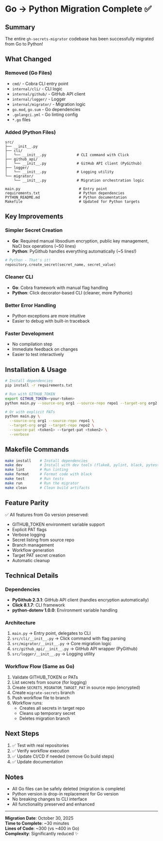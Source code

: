 # Go → Python Migration Complete ✅

## Summary

The entire `gh-secrets-migrator` codebase has been successfully migrated from Go to Python!

## What Changed

### **Removed (Go Files)**
- `cmd/` - Cobra CLI entry point
- `internal/cli/` - CLI logic
- `internal/github/` - GitHub API client
- `internal/logger/` - Logger
- `internal/migrator/` - Migration logic
- `go.mod`, `go.sum` - Go dependencies
- `.golangci.yml` - Go linting config
- `*.go` files

### **Added (Python Files)**
```
src/
├── __init__.py
├── cli/
│   └── __init__.py              # CLI command with Click
├── github_api/
│   └── __init__.py              # GitHub API client (PyGithub)
├── logger/
│   └── __init__.py              # Logging utility
└── migrator/
    └── __init__.py              # Migration orchestration logic

main.py                           # Entry point
requirements.txt                  # Python dependencies
PYTHON_README.md                  # Python documentation
Makefile                          # Updated for Python targets
```

## Key Improvements

### **Simpler Secret Creation**
- **Go**: Required manual libsodium encryption, public key management, NaCl box operations (~50 lines)
- **Python**: PyGithub handles everything automatically (~5 lines!)

```python
# Python - That's it!
repository.create_secret(secret_name, secret_value)
```

### **Cleaner CLI**
- **Go**: Cobra framework with manual flag handling
- **Python**: Click decorator-based CLI (cleaner, more Pythonic)

### **Better Error Handling**
- Python exceptions are more intuitive
- Easier to debug with built-in traceback

### **Faster Development**
- No compilation step
- Immediate feedback on changes
- Easier to test interactively

## Installation & Usage

```bash
# Install dependencies
pip install -r requirements.txt

# Run with GITHUB_TOKEN
export GITHUB_TOKEN=<your-token>
python main.py --source-org org1 --source-repo repo1 --target-org org2 --target-repo repo2

# Or with explicit PATs
python main.py \
  --source-org org1 --source-repo repo1 \
  --target-org org2 --target-repo repo2 \
  --source-pat <token1> --target-pat <token2> \
  --verbose
```

## Makefile Commands

```bash
make install    # Install dependencies
make dev        # Install with dev tools (flake8, pylint, black, pytest)
make lint       # Run linting
make format     # Format code with black
make test       # Run tests
make run        # Run the migrator
make clean      # Clean build artifacts
```

## Feature Parity

✅ All features from Go version preserved:
- GITHUB_TOKEN environment variable support
- Explicit PAT flags
- Verbose logging
- Secret listing from source repo
- Branch management
- Workflow generation
- Target PAT secret creation
- Automatic cleanup

## Technical Details

### Dependencies
- **PyGithub 2.3.1**: GitHub API client (handles encryption automatically)
- **Click 8.1.7**: CLI framework
- **python-dotenv 1.0.0**: Environment variable handling

### Architecture
1. `main.py` → Entry point, delegates to CLI
2. `src/cli/__init__.py` → Click command with flag parsing
3. `src/migrator/__init__.py` → Core migration logic
4. `src/github_api/__init__.py` → GitHub API wrapper (PyGithub)
5. `src/logger/__init__.py` → Logging utility

### Workflow Flow (Same as Go)
1. Validate GITHUB_TOKEN or PATs
2. List secrets from source (for logging)
3. Create `SECRETS_MIGRATOR_TARGET_PAT` in source repo (encrypted)
4. Create `migrate-secrets` branch
5. Push workflow file to branch
6. Workflow runs:
   - Creates all secrets in target repo
   - Cleans up temporary secret
   - Deletes migration branch

## Next Steps

1. ✅ Test with real repositories
2. ✅ Verify workflow execution
3. ✅ Update CI/CD if needed (remove Go build steps)
4. ✅ Update documentation

## Notes

- All Go files can be safely deleted (migration is complete)
- Python version is drop-in replacement for Go version
- No breaking changes to CLI interface
- All functionality preserved and enhanced

---

**Migration Date**: October 30, 2025  
**Time to Complete**: ~30 minutes  
**Lines of Code**: ~300 (vs ~400 in Go)  
**Complexity**: Significantly reduced ✨
